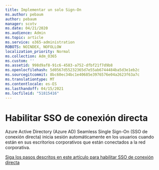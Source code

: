 ```yaml
---
title: Implementar un solo Sign-On
ms.author: pebaum
author: pebaum
manager: scotv
ms.date: 04/21/2020
ms.audience: Admin
ms.topic: article
ms.service: o365-administration
ROBOTS: NOINDEX, NOFOLLOW
localization_priority: Normal
ms.collection: Adm_O365
ms.custom: ''
ms.assetid: 998d9af8-91c6-4583-a752-dfbf21f7d9b8
ms.openlocfilehash: 5d0567d55232365d7e55ab6744484ba5d3e1eb2c
ms.sourcegitcommit: 8bc60ec34bc1e40685e3976576e04a2623f63a7c
ms.translationtype: MT
ms.contentlocale: es-ES
ms.lasthandoff: 04/15/2021
ms.locfileid: "51815416"
---
```

# <a name="enable-seamless-sso"></a>Habilitar SSO de conexión directa

Azure Active Directory (Azure AD) Seamless Single Sign-On (SSO de conexión directa) inicia sesión automáticamente en los usuarios cuando están en sus escritorios corporativos que están conectados a la red corporativa.
  
[Siga los pasos descritos en este artículo para habilitar SSO de conexión directa](https://docs.microsoft.com/azure/active-directory/connect/active-directory-aadconnect-sso-quick-start)
  

